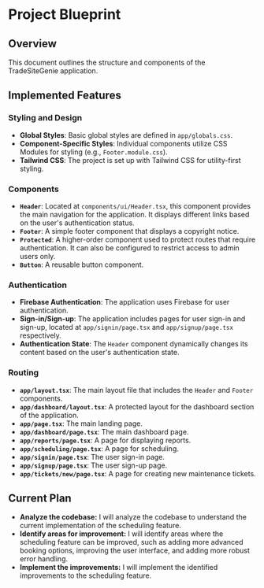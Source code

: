 # Project Blueprint

## Overview

This document outlines the structure and components of the TradeSiteGenie application.

## Implemented Features

### Styling and Design

*   **Global Styles**: Basic global styles are defined in `app/globals.css`.
*   **Component-Specific Styles**: Individual components utilize CSS Modules for styling (e.g., `Footer.module.css`).
*   **Tailwind CSS**: The project is set up with Tailwind CSS for utility-first styling.

### Components

*   **`Header`**: Located at `components/ui/Header.tsx`, this component provides the main navigation for the application. It displays different links based on the user's authentication status.
*   **`Footer`**: A simple footer component that displays a copyright notice.
*   **`Protected`**: A higher-order component used to protect routes that require authentication. It can also be configured to restrict access to admin users only.
*   **`Button`**: A reusable button component.

### Authentication

*   **Firebase Authentication**: The application uses Firebase for user authentication.
*   **Sign-in/Sign-up**: The application includes pages for user sign-in and sign-up, located at `app/signin/page.tsx` and `app/signup/page.tsx` respectively.
*   **Authentication State**: The `Header` component dynamically changes its content based on the user's authentication state.

### Routing

*   **`app/layout.tsx`**: The main layout file that includes the `Header` and `Footer` components.
*   **`app/dashboard/layout.tsx`**: A protected layout for the dashboard section of the application.
*   **`app/page.tsx`**: The main landing page.
*   **`app/dashboard/page.tsx`**: The main dashboard page.
*   **`app/reports/page.tsx`**: A page for displaying reports.
*   **`app/scheduling/page.tsx`**: A page for scheduling.
*   **`app/signin/page.tsx`**: The user sign-in page.
*   **`app/signup/page.tsx`**: The user sign-up page.
*   **`app/tickets/new/page.tsx`**: A page for creating new maintenance tickets.

## Current Plan

*   **Analyze the codebase:** I will analyze the codebase to understand the current implementation of the scheduling feature.
*   **Identify areas for improvement:** I will identify areas where the scheduling feature can be improved, such as adding more advanced booking options, improving the user interface, and adding more robust error handling.
*   **Implement the improvements:** I will implement the identified improvements to the scheduling feature.
